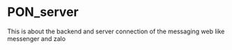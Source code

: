 # PON_server
This is about the backend and server connection of the messaging web like messenger and zalo
